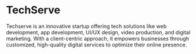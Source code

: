 # TechServe
 Techserve is an innovative startup offering tech solutions like web development, app development, UI/UX design, video production, and digital marketing. With a client-centric approach, it empowers businesses through customized, high-quality digital services to optimize their online presence.
